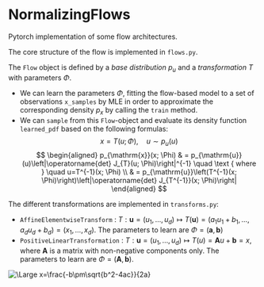 # NormalizingFlows
Pytorch implementation of some flow architectures.

The core structure of the flow is implemented in `flows.py`. 

The `Flow` object is defined by a *base distribution* $p_u$ and a *transformation* $T$ with parameters $\Phi$.
- We can learn the parameters $\Phi$, fitting the flow-based model to a set of observations `x_samples` by MLE in order to approximate the corresponding density $p_x$ by calling the `train` method.
- We can `sample` from this `Flow`-object and evaluate its density function `learned_pdf` based on the following formulas:
$$ x = T(u; \Phi), \quad u \sim p_u(u)$$
$$
\begin{aligned}
p_{\mathrm{x}}(x; \Phi) & = p_{\mathrm{u}}(u)\left|\operatorname{det} J_{T}(u; \Phi)\right|^{-1} \quad \text { where } \quad u=T^{-1}(x; \Phi) \\
& = p_{\mathrm{u}}\left(T^{-1}(x; \Phi)\right)\left|\operatorname{det} J_{T^{-1}}(x; \Phi)\right|
\end{aligned}
$$

The different transformations are implemented in `transforms.py`:
- `AffineElementwiseTransform` : $T : \mathbf{u} = (u_1, \dots, u_d) \mapsto 
T(\mathbf{u}) = (a_1u_1 + b_1, \dots, a_du_d + b_d) = (x_1, \dots, x_d)$. 
The parameters to learn are $\Phi = (\mathbf{a},\mathbf{b})$
- `PositiveLinearTransformation` : $T: \mathbf{u} = (u_1, \dots, u_d) \mapsto T(u)=\mathbf{A}u + \mathbf{b} = {x}$, 
where $\mathbf{A}$ is a matrix with non-negative components only. 
The parameters to learn are $\Phi = (\mathbf{A},\mathbf{b})$.

![\Large x=\frac{-b\pm\sqrt{b^2-4ac}}{2a}](https://latex.codecogs.com/svg.latex?\Large&space;x=\frac{-b\pm\sqrt{b^2-4ac}}{2a}) 
